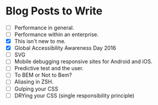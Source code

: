 # Blog Posts to Write

- [ ] Performance in general.
- [ ] Performance within an enterprise.
- [x] This isn't new to me.
- [x] Global Accessibility Awareness Day 2016
- [ ] SVG
- [ ] Mobile debugging responsive sites for Android and iOS.
- [ ] Predictive test and the user.
- [ ] To BEM or Not to Bem?
- [ ] Aliasing in ZSH.
- [ ] Gulping your CSS
- [ ] DRYing your CSS (single responsibility principle)
